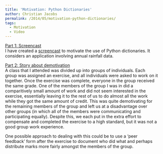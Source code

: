 ```yaml
---
title: 'Motivation: Python Dictionaries'
author: Christian Jacobs
permalink: /2014/05/motivation-python-dictionaries/
tags:
  - Motivation
  - Video
---
```

<span style="text-decoration: underline;">Part 1: Screencast</span>  
I have created a <a title="Motivation: Python Dictionaries" href="https://www.youtube.com/watch?v=w8iEEuLMx7Q" target="_blank">screencast</a> to motivate the use of Python dictionaries. It considers an application involving annual rainfall data.

<span style="text-decoration: underline;">Part 2: Story about demotivation</span>  
A class that I attended was divided up into groups of individuals. Each group was assigned an exercise, and all individuals were asked to work on it together. Once the exercise was complete, everyone in the group received the same grade. One of the members of the group I was in did a comparitively small amount of work and did not seem interested in the exercise, essentially leaving it to the rest of us to do almost all the work while they got the same amount of credit. This was quite demotivating for the remaining members of the group and left us at a disadvantage over other groups (in which all of the members were communicating and participating equally). Despite this, we each put in the extra effort to compensate and completed the exercise to a high standard, but it was not a good group work experience.

One possible approach to dealing with this could be to use a &#8216;peer feedback&#8217; form after the exercise to document who did what and perhaps distribute marks more fairly amongst the members of the group.
